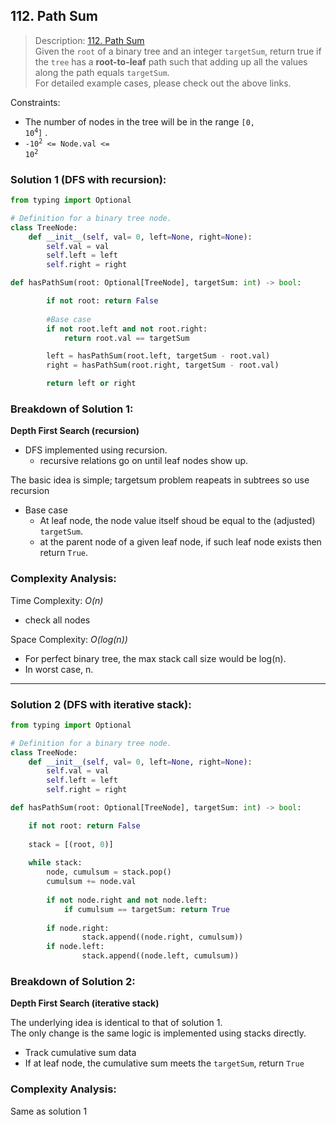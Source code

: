 ## 112. Path Sum

>Description: [112. Path Sum](https://leetcode.com/problems/path-sum/)\
Given the `root` of a binary tree and an integer `targetSum`, return true if the `tree` has a **root-to-leaf** path such that adding up all the values along the path equals `targetSum`.\
For detailed example cases, please check out the above links.

Constraints:

- The number of nodes in the tree will be in the range <code>[0, 10<sup>4</sup>]</code> .
- <code>-10<sup>2</sup> <= Node.val <= 10<sup>2</sup></code> 


### Solution 1 (DFS with recursion): 

```python
from typing import Optional

# Definition for a binary tree node.
class TreeNode:
    def __init__(self, val= 0, left=None, right=None):
        self.val = val
        self.left = left
        self.right = right

def hasPathSum(root: Optional[TreeNode], targetSum: int) -> bool:

        if not root: return False
        
        #Base case
        if not root.left and not root.right:
            return root.val == targetSum

        left = hasPathSum(root.left, targetSum - root.val)
        right = hasPathSum(root.right, targetSum - root.val)

        return left or right  
```
### Breakdown of Solution 1:

**Depth First Search (recursion)**

- DFS implemented using recursion.
    - recursive relations go on until leaf nodes show up.

The basic idea is simple; targetsum problem reapeats in subtrees so use recursion

- Base case
    - At leaf node, the node value itself shoud be equal to the (adjusted) `targetSum`.
    - at the parent node of a given leaf node, if such leaf node exists then return `True`.


### Complexity Analysis:

Time Complexity: *O(n)*

- check all nodes

Space Complexity: *O(log(n))*

- For perfect binary tree, the max stack call size would be log(n).
- In worst case, n.
    
---

### Solution 2 (DFS with iterative stack): 

```python
from typing import Optional

# Definition for a binary tree node.
class TreeNode:
    def __init__(self, val= 0, left=None, right=None):
        self.val = val
        self.left = left
        self.right = right

def hasPathSum(root: Optional[TreeNode], targetSum: int) -> bool:

    if not root: return False
    
    stack = [(root, 0)]
    
    while stack:
        node, cumulsum = stack.pop()
        cumulsum += node.val
        
        if not node.right and not node.left:
            if cumulsum == targetSum: return True
        
        if node.right:
                stack.append((node.right, cumulsum))
        if node.left:
                stack.append((node.left, cumulsum))
```
### Breakdown of Solution 2:

**Depth First Search (iterative stack)**

The underlying idea is identical to that of solution 1.\
The only change is the same logic is implemented using stacks directly.

- Track cumulative sum data
- If at leaf node, the cumulative sum meets the `targetSum`, return `True`


### Complexity Analysis:

Same as solution 1